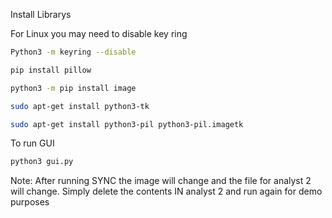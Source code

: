 Install Librarys

For Linux you may need to disable key ring 

```sh
Python3 -m keyring --disable
```
```sh
pip install pillow
```
```sh
python3 -m pip install image
```
```sh
sudo apt-get install python3-tk
```
```sh
sudo apt-get install python3-pil python3-pil.imagetk
```

To run GUI

```sh
python3 gui.py
```


Note: After running SYNC the image will change and the file for analyst 2 will change. Simply delete the contents IN analyst 2 and run again for demo purposes
